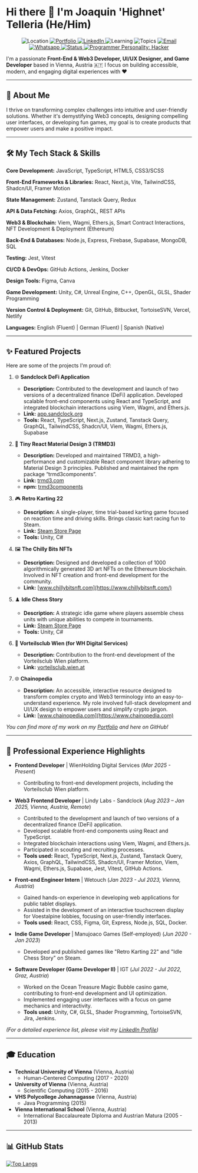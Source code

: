# Hi there 👋 I'm Joaquin 'Highnet' Telleria (He/Him)

<p align="center">
  <img src="https://img.shields.io/badge/🌍%20Based%20in-Vienna,%20Austria-blue?style=for-the-badge" alt="Location"/>
  <a href="https://highnetcv.xyz/" target="_blank">
    <img src="https://img.shields.io/badge/🌐%20Portfolio-highnetcv.xyz-blue?style=for-the-badge" alt="Portfolio"/>
  </a>
<a href="https://www.linkedin.com/in/joaquin-telleria-57957aa5" target="_blank">
  <img src="https://img.shields.io/badge/LinkedIn-Profile-blue?style=for-the-badge&logo=linkedin&logoColor=white" alt="LinkedIn"/>
</a>
  <img src="https://img.shields.io/badge/🌱%20Learning-CMS%20Development-blue?style=for-the-badge" alt="Learning"/>
  <img src="https://img.shields.io/badge/💬%20Ask%20me%20about-Front--End%20Dev,%20Web3,%20UI/UX,%20Games-blue?style=for-the-badge" alt="Topics"/>
  <a href="mailto:joaquintelleria@gmail.com">
    <img src="https://img.shields.io/badge/Email-joaquintelleria@gmail.com-blue?style=for-the-badge&logo=gmail&logoColor=white" alt="Email"/>
  </a>
  <a href="https://wa.me/+436764204412">
    <img src="https://img.shields.io/badge/Whatsapp-+436764204412-25D366?style=for-the-badge&logo=whatsapp&logoColor=white" alt="Whatsapp"/>
  </a>
  <a href="https://wh-d.at/home"> 
    <img src="https://img.shields.io/badge/Status-Employed-brightgreen?style=for-the-badge&logo=workplace&logoColor=white" alt="Status"/>
  </a>
  <a href="https://chatgpt.com/share/681f516e-4f8c-8008-a212-ff4832f6886f" target="_blank">
    <img src="https://img.shields.io/badge/Programmer Personality-Hacker-orange?style=for-the-badge" alt="Programmer Personality: Hacker"/>
  </a>
</p>

I'm a passionate **Front-End & Web3 Developer, UI/UX Designer, and Game Developer** based in Vienna, Austria 🇦🇹 I focus on building accessible, modern, and engaging digital experiences with ❤️

---

## 🚀 About Me

I thrive on transforming complex challenges into intuitive and user-friendly solutions. Whether it's demystifying Web3 concepts, designing compelling user interfaces, or developing fun games, my goal is to create products that empower users and make a positive impact.

<p align="center">

</p>

---

## 🛠️ My Tech Stack & Skills

**Core Development:** JavaScript, TypeScript, HTML5, CSS3/SCSS

**Front-End Frameworks & Libraries:** React, Next.js, Vite, TailwindCSS, Shadcn/UI, Framer Motion

**State Management:** Zustand, Tanstack Query, Redux

**API & Data Fetching:** Axios, GraphQL, REST APIs

**Web3 & Blockchain:** Viem, Wagmi, Ethers.js, Smart Contract Interactions, NFT Development & Deployment (Ethereum)

**Back-End & Databases:** Node.js, Express, Firebase, Supabase, MongoDB, SQL

**Testing:** Jest, Vitest

**CI/CD & DevOps:** GitHub Actions, Jenkins, Docker

**Design Tools:** Figma, Canva

**Game Development:** Unity, C#, Unreal Engine, C++, OpenGL, GLSL, Shader Programming

**Version Control & Deployment:** Git, GitHub, Bitbucket, TortoiseSVN, Vercel, Netlify
  
**Languages:** English (Fluent) | German (Fluent) | Spanish (Native)

---

## ✨ Featured Projects

Here are some of the projects I'm proud of:

1.  🌐 **Sandclock DeFi Application**
    * **Description:** Contributed to the development and launch of two versions of a decentralized finance (DeFi) application. Developed scalable front-end components using React and TypeScript, and integrated blockchain interactions using Viem, Wagmi, and Ethers.js.
    * **Link:** [app.sandclock.org](https://app.sandclock.org/)
    * **Tools:** React, TypeScript, Next.js, Zustand, Tanstack Query, GraphQL, TailwindCSS, Shadcn/UI, Viem, Wagmi, Ethers.js, Supabase

2.  🎨 **Tiny React Material Design 3 (TRMD3)**
    * **Description:** Developed and maintained TRMD3, a high-performance and customizable React component library adhering to Material Design 3 principles. Published and maintained the npm package “trmd3components”.
    * **Link:** [trmd3.com](https://trmd3.com/)
    * **npm:** [trmd3components](https://www.npmjs.com/package/trmd3components)

3.  🎮 **Retro Karting 22**
    * **Description:** A single-player, time trial-based karting game focused on reaction time and driving skills. Brings classic kart racing fun to Steam.
    * **Link:** [Steam Store Page](https://store.steampowered.com/app/1906070/Retro_Karting_22/)
    * **Tools:** Unity, C#

4.  🖼️ **The Chilly Bits NFTs**
    * **Description:** Designed and developed a collection of 1000 algorithmically generated 3D art NFTs on the Ethereum blockchain. Involved in NFT creation and front-end development for the community.
    * **Link:** [www.chillybitsnft.com](https://www.chillybitsnft.com/)

5.  ♟️ **Idle Chess Story**
    * **Description:** A strategic idle game where players assemble chess units with unique abilities to compete in tournaments.
    * **Link:** [Steam Store Page](https://store.steampowered.com/app/1067110/Idle_Chess_Story/)
    * **Tools:** Unity, C#

6.  🏢 **Vorteilsclub Wien (for WH Digital Services)**
    * **Description:** Contribution to the front-end development of the Vorteilsclub Wien platform.
    * **Link:** [vorteilsclub.wien.at](https://vorteilsclub.wien.at/)

7.  🌐 **Chainopedia**
    * **Description:** An accessible, interactive resource designed to transform complex crypto and Web3 terminology into an easy-to-understand experience. My role involved full-stack development and UI/UX design to empower users and simplify crypto jargon.
    * **Link:** [www.chainopedia.com](https://www.chainopedia.com)

*You can find more of my work on my [Portfolio](https://highnetcv.xyz/) and here on GitHub!*

---

## 💼 Professional Experience Highlights

* **Frontend Developer** | WienHolding Digital Services (_Mar 2025 - Present_)
    * Contributing to front-end development projects, including the Vorteilsclub Wien platform.

* **Web3 Frontend Developer** | Lindy Labs - Sandclock (_Aug 2023 – Jan 2025, Vienna, Austria, Remote_)
    * Contributed to the development and launch of two versions of a decentralized finance (DeFi) application.
    * Developed scalable front-end components using React and TypeScript.
    * Integrated blockchain interactions using Viem, Wagmi, and Ethers.js.
    * Participated in scouting and recruiting processes.
    * **Tools used:** React, TypeScript, Next.js, Zustand, Tanstack Query, Axios, GraphQL, TailwindCSS, Shadcn/UI, Framer Motion, Viem, Wagmi, Ethers.js, Supabase, Jest, Vitest, GitHub Actions.

* **Front-end Engineer Intern** | Wetouch (_Jan 2023 - Jul 2023, Vienna, Austria_)
    * Gained hands-on experience in developing web applications for public tablet displays.
    * Assisted in the development of an interactive touchscreen display for Voestalpine lobbies, focusing on user-friendly interfaces.
    * **Tools used:** React, CSS, Figma, Git, Express, Node.js, SQL, Docker.

* **Indie Game Developer** | Manujoaco Games (Self-employed) (_Jun 2020 - Jan 2023_)
    * Developed and published games like "Retro Karting 22" and "Idle Chess Story" on Steam.

* **Software Developer (Game Developer II)** | IGT (_Jul 2022 - Jul 2022, Graz, Austria_)
    * Worked on the Ocean Treasure Magic Bubble casino game, contributing to front-end development and UI optimization.
    * Implemented engaging user interfaces with a focus on game mechanics and interactivity.
    * **Tools used:** Unity, C#, GLSL, Shader Programming, TortoiseSVN, Jira, Jenkins.

*(For a detailed experience list, please visit my [LinkedIn Profile](https://www.linkedin.com/in/joaquin-telleria-57957aa5))*

---

## 🎓 Education

* **Technical University of Vienna** (Vienna, Austria)
    * Human-Centered Computing (2017 - 2020)
* **University of Vienna** (Vienna, Austria)
    * Scientific Computing (2015 - 2016)
* **VHS Polycollege Johannagasse** (Vienna, Austria)
    * Java Programming (2015)
* **Vienna International School** (Vienna, Austria)
    * International Baccalaureate Diploma and Austrian Matura (2005 - 2013)

---

## 📊 GitHub Stats

[![Top Langs](https://github-readme-stats.vercel.app/api/top-langs/?username=highnet&layout=compact&theme=radical)](https://github.com/anuraghazra/github-readme-stats)
